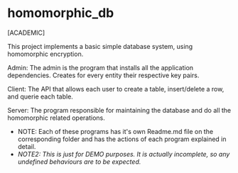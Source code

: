 # homomorphic_db
[ACADEMIC]

This project implements a basic simple database system, using homomorphic encryption.

Admin: The admin is the program that installs all the application dependencies. Creates for every entity their respective key pairs.

Client: The API that allows each user to create a table, insert/delete a row, and querie each table.

Server: The program responsible for maintaining the database and do all the homomorphic related operations.

* NOTE: Each of these programs has it's own Readme.md file on the corresponding folder and has the actions of each program explained in detail.
* *NOTE2: This is just for DEMO purposes. It is actually incomplete, so any undefined behaviours are to be expected.*
